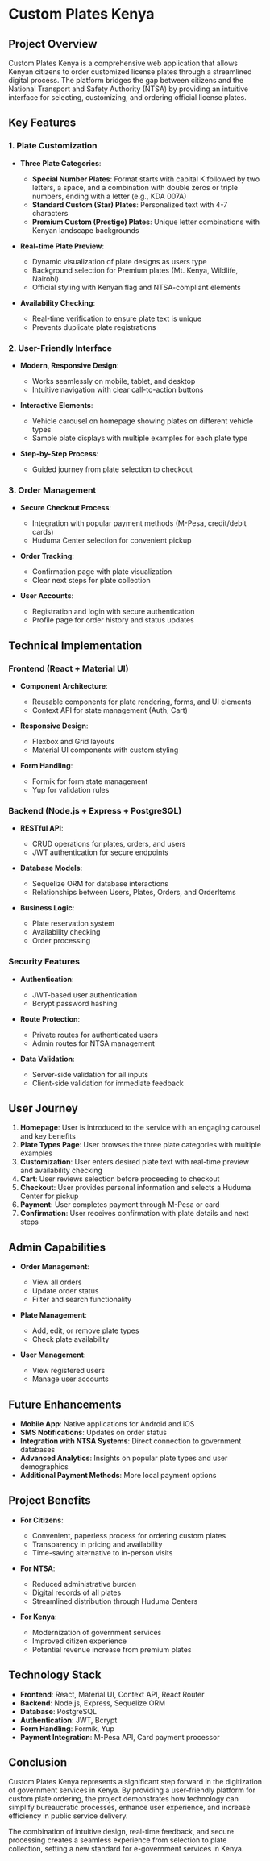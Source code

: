 # Custom Plates Kenya

## Project Overview

Custom Plates Kenya is a comprehensive web application that allows Kenyan citizens to order customized license plates through a streamlined digital process. The platform bridges the gap between citizens and the National Transport and Safety Authority (NTSA) by providing an intuitive interface for selecting, customizing, and ordering official license plates.

## Key Features

### 1. Plate Customization

- **Three Plate Categories**:
  - **Special Number Plates**: Format starts with capital K followed by two letters, a space, and a combination with double zeros or triple numbers, ending with a letter (e.g., KDA 007A)
  - **Standard Custom (Star) Plates**: Personalized text with 4-7 characters
  - **Premium Custom (Prestige) Plates**: Unique letter combinations with Kenyan landscape backgrounds

- **Real-time Plate Preview**:
  - Dynamic visualization of plate designs as users type
  - Background selection for Premium plates (Mt. Kenya, Wildlife, Nairobi)
  - Official styling with Kenyan flag and NTSA-compliant elements

- **Availability Checking**:
  - Real-time verification to ensure plate text is unique
  - Prevents duplicate plate registrations

### 2. User-Friendly Interface

- **Modern, Responsive Design**:
  - Works seamlessly on mobile, tablet, and desktop
  - Intuitive navigation with clear call-to-action buttons

- **Interactive Elements**:
  - Vehicle carousel on homepage showing plates on different vehicle types
  - Sample plate displays with multiple examples for each plate type

- **Step-by-Step Process**:
  - Guided journey from plate selection to checkout

### 3. Order Management

- **Secure Checkout Process**:
  - Integration with popular payment methods (M-Pesa, credit/debit cards)
  - Huduma Center selection for convenient pickup

- **Order Tracking**:
  - Confirmation page with plate visualization
  - Clear next steps for plate collection

- **User Accounts**:
  - Registration and login with secure authentication
  - Profile page for order history and status updates

## Technical Implementation

### Frontend (React + Material UI)

- **Component Architecture**:
  - Reusable components for plate rendering, forms, and UI elements
  - Context API for state management (Auth, Cart)

- **Responsive Design**:
  - Flexbox and Grid layouts
  - Material UI components with custom styling

- **Form Handling**:
  - Formik for form state management
  - Yup for validation rules

### Backend (Node.js + Express + PostgreSQL)

- **RESTful API**:
  - CRUD operations for plates, orders, and users
  - JWT authentication for secure endpoints

- **Database Models**:
  - Sequelize ORM for database interactions
  - Relationships between Users, Plates, Orders, and OrderItems

- **Business Logic**:
  - Plate reservation system
  - Availability checking
  - Order processing

### Security Features

- **Authentication**:
  - JWT-based user authentication
  - Bcrypt password hashing

- **Route Protection**:
  - Private routes for authenticated users
  - Admin routes for NTSA management

- **Data Validation**:
  - Server-side validation for all inputs
  - Client-side validation for immediate feedback

## User Journey

1. **Homepage**: User is introduced to the service with an engaging carousel and key benefits
2. **Plate Types Page**: User browses the three plate categories with multiple examples
3. **Customization**: User enters desired plate text with real-time preview and availability checking
4. **Cart**: User reviews selection before proceeding to checkout
5. **Checkout**: User provides personal information and selects a Huduma Center for pickup
6. **Payment**: User completes payment through M-Pesa or card
7. **Confirmation**: User receives confirmation with plate details and next steps

## Admin Capabilities

- **Order Management**:
  - View all orders
  - Update order status
  - Filter and search functionality

- **Plate Management**:
  - Add, edit, or remove plate types
  - Check plate availability

- **User Management**:
  - View registered users
  - Manage user accounts

## Future Enhancements

- **Mobile App**: Native applications for Android and iOS
- **SMS Notifications**: Updates on order status
- **Integration with NTSA Systems**: Direct connection to government databases
- **Advanced Analytics**: Insights on popular plate types and user demographics
- **Additional Payment Methods**: More local payment options

## Project Benefits

- **For Citizens**:
  - Convenient, paperless process for ordering custom plates
  - Transparency in pricing and availability
  - Time-saving alternative to in-person visits

- **For NTSA**:
  - Reduced administrative burden
  - Digital records of all plates
  - Streamlined distribution through Huduma Centers

- **For Kenya**:
  - Modernization of government services
  - Improved citizen experience
  - Potential revenue increase from premium plates

## Technology Stack

- **Frontend**: React, Material UI, Context API, React Router
- **Backend**: Node.js, Express, Sequelize ORM
- **Database**: PostgreSQL
- **Authentication**: JWT, Bcrypt
- **Form Handling**: Formik, Yup
- **Payment Integration**: M-Pesa API, Card payment processor

## Conclusion

Custom Plates Kenya represents a significant step forward in the digitization of government services in Kenya. By providing a user-friendly platform for custom plate ordering, the project demonstrates how technology can simplify bureaucratic processes, enhance user experience, and increase efficiency in public service delivery.

The combination of intuitive design, real-time feedback, and secure processing creates a seamless experience from selection to plate collection, setting a new standard for e-government services in Kenya.